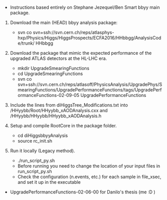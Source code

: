 * Instructions based entirely on Stephane Jezequel/Ben Smart bbyy main package.

1. Download the main (HEAD) bbyy analysis package:
   * svn co svn+ssh://svn.cern.ch/reps/atlasphys-hxp/Physics/Higgs/HiggsProspects/ECFA2016/HHbbgg/AnalysisCode/trunk/ HHbbgg

2. Download the package that  mimic the expected performance of the upgraded ATLAS detectors at the HL-LHC era.
   * mkdir UpgradeSmearingFunctions
   * cd UpgradeSmearingFunctions
   * svn co svn+ssh://svn.cern.ch/reps/atlasoff/PhysicsAnalysis/UpgradePhys/SmearingFunctions/UpgradePerformanceFunctions/tags/UpgradePerformanceFunctions-02-09-05 UpgradePerformanceFunctions
   
3. Include the lines from diHiggsTree_Modifications.txt into /HHyybb/Root/HHyybb_xAODAnalysis.cxx and /HHyybb/HHyybb/HHyybb_xAODAnalysis.h

4. Setup and compile RootCore in the package folder.
   * cd diHiggsbbyyAnalysis
   * source rc_init.sh

5. Run it locally (Legacy method).
   * ./run_script_py.sh
   * Before running you need to change the location of your input files in run_script_py.sh
   * Check the configuration (n.events, etc.) for each sample in file_xsec, and set it up in the executable

* UpgradePerformanceFunctions-02-06-00 for Danilo's thesis (me :D )
